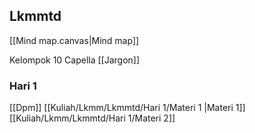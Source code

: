 ## Lkmmtd
[[Mind map.canvas|Mind map]]

Kelompok 10 Capella
[[Jargon]]

### Hari 1

[[Dpm]]
[[Kuliah/Lkmm/Lkmmtd/Hari 1/Materi 1 |Materi 1]]
[[Kuliah/Lkmm/Lkmmtd/Hari 1/Materi 2]]


